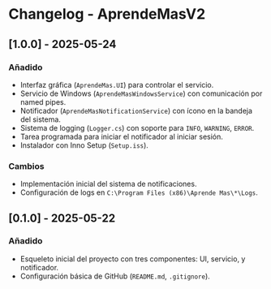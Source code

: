 # Changelog - AprendeMasV2

## [1.0.0] - 2025-05-24

### Añadido
- Interfaz gráfica (`AprendeMas.UI`) para controlar el servicio.
- Servicio de Windows (`AprendeMasWindowsService`) con comunicación por named pipes.
- Notificador (`AprendeMasNotificationService`) con ícono en la bandeja del sistema.
- Sistema de logging (`Logger.cs`) con soporte para `INFO`, `WARNING`, `ERROR`.
- Tarea programada para iniciar el notificador al iniciar sesión.
- Instalador con Inno Setup (`Setup.iss`).

### Cambios
- Implementación inicial del sistema de notificaciones.
- Configuración de logs en `C:\Program Files (x86)\Aprende Mas\*\Logs`.

## [0.1.0] - 2025-05-22

### Añadido
- Esqueleto inicial del proyecto con tres componentes: UI, servicio, y notificador.
- Configuración básica de GitHub (`README.md`, `.gitignore`).